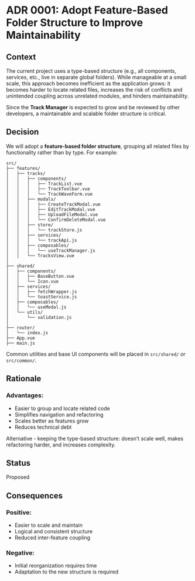 # ADR 0001: Adopt Feature-Based Folder Structure to Improve Maintainability

## Context

The current project uses a type-based structure (e.g., all components, services, etc., live in separate global folders). While manageable at a small scale, this approach becomes inefficient as the application grows: it becomes harder to locate related files, increases the risk of conflicts and unintended coupling across unrelated modules, and hinders maintainability.

Since the **Track Manager** is expected to grow and be reviewed by other developers, a maintainable and scalable folder structure is critical.

## Decision

We will adopt a **feature-based folder structure**, grouping all related files by functionality rather than by type. For example:

```
src/
├── features/
│   ├── tracks/
│   │   ├── components/
│   │   │   ├── TrackList.vue
│   │   │   ├── TrackToolbar.vue
│   │   │   └── TrackWaveForm.vue
│   │   ├── modals/
│   │   │   ├── CreateTrackModal.vue
│   │   │   ├── EditTrackModal.vue
│   │   │   ├── UploadFileModal.vue
│   │   │   └── ConfirmDeleteModal.vue
│   │   ├── store/
│   │   │   └── trackStore.js
│   │   ├── services/
│   │   │   └── trackApi.js
│   │   ├── composables/
│   │   │   └── useTrackManager.js
│   │   └── TracksView.vue
│
├── shared/
│   ├── components/
│   │   ├── BaseButton.vue
│   │   └── Icon.vue
│   ├── services/
│   │   ├── fetchWrapper.js
│   │   └── toastService.js
│   ├── composables/
│   │   └── useModal.js
│   └── utils/
│       └── validation.js
│
├── router/
│   └── index.js
├── App.vue
├── main.js
```

Common utilities and base UI components will be placed in `src/shared/` or `src/common/`.

## Rationale

### Advantages:

- Easier to group and locate related code
- Simplifies navigation and refactoring
- Scales better as features grow
- Reduces technical debt

Alternative - keeping the type-based structure: doesn’t scale well, makes refactoring harder, and increases complexity.

## Status

Proposed

## Consequences

### Positive:

- Easier to scale and maintain
- Logical and consistent structure
- Reduced inter-feature coupling

### Negative:

- Initial reorganization requires time
- Adaptation to the new structure is required
